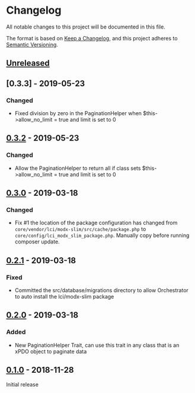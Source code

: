 # Changelog
All notable changes to this project will be documented in this file.

The format is based on [Keep a Changelog](https://keepachangelog.com/en/1.0.0/),
and this project adheres to [Semantic Versioning](https://semver.org/spec/v2.0.0.html).

## [Unreleased]

## [0.3.3] - 2019-05-23
### Changed
- Fixed division by zero in the PaginationHelper when $this->allow_no_limit = true and limit is set to 0

## [0.3.2] - 2019-05-23
### Changed
- Allow the PaginationHelper to return all if class sets $this->allow_no_limit = true and limit is set to 0

## [0.3.0] - 2019-03-18

### Changed
- Fix #1 the location of the package configuration has changed from 
`core/vendor/lci/modx-slim/src/cache/package.php` to `core/config/lci_modx_slim_package.php`. 
Manually copy before running composer update.

## [0.2.1] - 2019-03-18
### Fixed

- Committed the src/database/migrations directory to allow Orchestrator to auto install the lci/modx-slim package

## [0.2.0] - 2019-03-18
### Added

- New PaginationHelper Trait, can use this trait in any class that is an xPDO object to paginate data

## [0.1.0] - 2018-11-28

Initial release 

[Unreleased]: https://github.com/LippertComponents/MODX-Slim/compare/v0.3.0...HEAD
[0.3.2]: https://github.com/LippertComponents/MODX-Slim/compare/v0.3.0...v0.3.2
[0.3.0]: https://github.com/LippertComponents/MODX-Slim/compare/v0.2.0...v0.3.0
[0.2.1]: https://github.com/LippertComponents/MODX-Slim/compare/v0.2.0...v0.2.1
[0.2.0]: https://github.com/LippertComponents/MODX-Slim/compare/v0.1.0...v0.2.0
[0.1.0]: https://github.com/LippertComponents/MODX-Slim/releases/tag/v0.1.0

